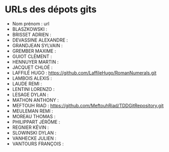 # URLs des dépots gits

* Nom prénom : url
* BLASZKOWSKI :
* BRISSET	ADRIEN :
* DEVASSINE	ALEXANDRE :
* GRANDJEAN	SYLVAIN :
* GREMBER	MAXIME :
* GUIOT	CLÉMENT :
* HENNUYER	MARTIN :
* JACQUET	CHLOÉ :
* LAFFILÉ	HUGO : https://github.com/LaffileHugo/RomanNumerals.git
* LAMBOIS	ALEXIS :
* LAUDE	REMI :
* LENTINI	LORENZO :
* LESAGE	DYLAN :
* MATHON	ANTHONY :
* MEFTOUH	RIAD : https://github.com/MeftouhRiad/TDDGitRepository.git
* MEULEMAN	REMI :
* MOREAU	THOMAS :
* PHILIPPART	JÉRÔME :
* REGNIER	KÉVIN :
* SLOWINSKI	DYLAN :
* VANHECKE	JULIEN :
* VANTOURS	FRANÇOIS :
